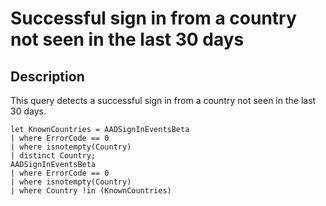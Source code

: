# Successful sign in from a country not seen in the last 30 days

## Description
This query detects a successful sign in from a country not seen in the last 30 days.


```KQL
let KnownCountries = AADSignInEventsBeta
| where ErrorCode == 0
| where isnotempty(Country)
| distinct Country;
AADSignInEventsBeta
| where ErrorCode == 0
| where isnotempty(Country)
| where Country !in (KnownCountries)